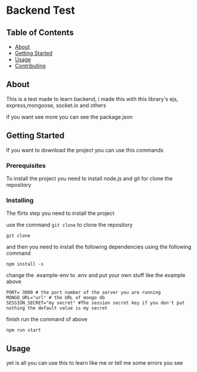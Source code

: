 # Backend Test

## Table of Contents

- [About](#about)
- [Getting Started](#getting_started)
- [Usage](#usage)
- [Contributing](../CONTRIBUTING.md)

## About <a name = "about"></a>

This is a test made to learn backend, i made this with this library's ejs, express,mongoose, socket.io and others <p> if you want see more you can see the package.json</p>

## Getting Started <a name = "getting_started"></a>

If you want to download the project you can use this commands

### Prerequisites

To install the project you need to install node.js and git for clone the repository



### Installing

The flirts step you need to install the project

use the command `git clone` to clone the repository

```shell
git clone
```

and then you need to install the following dependencies using the following command

```shell
npm install -s
```

change the .example-env to .env and put your own stuff like the example above 

```shell
PORT= 3000 # the port number of the server you are running
MONGO_URL="url" # the URL of mongo db
SESSION_SECRET="my secret" #The session secret key if you don't put nothing the default value is my secret
```

finish run the command of above
```shell
npm run start
```
## Usage <a name = "usage"></a>

yet is all you can use this to learn like me or tell me some errors you see 

